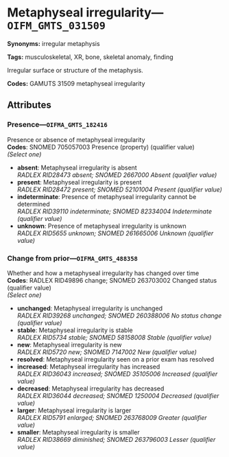# Metaphyseal irregularity—`OIFM_GMTS_031509`

**Synonyms:** irregular metaphysis

**Tags:** musculoskeletal, XR, bone, skeletal anomaly, finding

Irregular surface or structure of the metaphysis.

**Codes:** GAMUTS 31509 metaphyseal irregularity

## Attributes

### Presence—`OIFMA_GMTS_182416`

Presence or absence of metaphyseal irregularity  
**Codes**: SNOMED 705057003 Presence (property) (qualifier value)  
*(Select one)*

- **absent**: Metaphyseal irregularity is absent  
_RADLEX RID28473 absent; SNOMED 2667000 Absent (qualifier value)_
- **present**: Metaphyseal irregularity is present  
_RADLEX RID28472 present; SNOMED 52101004 Present (qualifier value)_
- **indeterminate**: Presence of metaphyseal irregularity cannot be determined  
_RADLEX RID39110 indeterminate; SNOMED 82334004 Indeterminate (qualifier value)_
- **unknown**: Presence of metaphyseal irregularity is unknown  
_RADLEX RID5655 unknown; SNOMED 261665006 Unknown (qualifier value)_

### Change from prior—`OIFMA_GMTS_488358`

Whether and how a metaphyseal irregularity has changed over time  
**Codes**: RADLEX RID49896 change; SNOMED 263703002 Changed status (qualifier value)  
*(Select one)*

- **unchanged**: Metaphyseal irregularity is unchanged  
_RADLEX RID39268 unchanged; SNOMED 260388006 No status change (qualifier value)_
- **stable**: Metaphyseal irregularity is stable  
_RADLEX RID5734 stable; SNOMED 58158008 Stable (qualifier value)_
- **new**: Metaphyseal irregularity is new  
_RADLEX RID5720 new; SNOMED 7147002 New (qualifier value)_
- **resolved**: Metaphyseal irregularity seen on a prior exam has resolved  
- **increased**: Metaphyseal irregularity has increased  
_RADLEX RID36043 increased; SNOMED 35105006 Increased (qualifier value)_
- **decreased**: Metaphyseal irregularity has decreased  
_RADLEX RID36044 decreased; SNOMED 1250004 Decreased (qualifier value)_
- **larger**: Metaphyseal irregularity is larger  
_RADLEX RID5791 enlarged; SNOMED 263768009 Greater (qualifier value)_
- **smaller**: Metaphyseal irregularity is smaller  
_RADLEX RID38669 diminished; SNOMED 263796003 Lesser (qualifier value)_